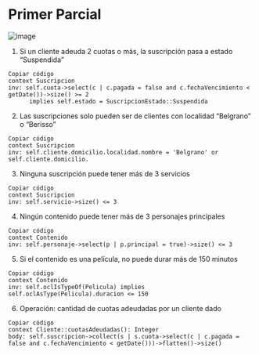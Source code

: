 # Primer Parcial 

![image](https://github.com/user-attachments/assets/16dcd816-a11e-4c93-baa8-f04e964e7b4b)

1. Si un cliente adeuda 2 cuotas o más, la suscripción pasa a estado “Suspendida”
```ocl
Copiar código
context Suscripcion
inv: self.cuota->select(c | c.pagada = false and c.fechaVencimiento < getDate())->size() >= 2
      implies self.estado = SuscripcionEstado::Suspendida
```

2. Las suscripciones solo pueden ser de clientes con localidad “Belgrano” o “Berisso”
```ocl
Copiar código
context Suscripcion
inv: self.cliente.domicilio.localidad.nombre = 'Belgrano' or self.cliente.domicilio.
```

3. Ninguna suscripción puede tener más de 3 servicios
```ocl
Copiar código
context Suscripcion
inv: self.servicio->size() <= 3
```

4. Ningún contenido puede tener más de 3 personajes principales
```ocl
Copiar código
context Contenido
inv: self.personaje->select(p | p.principal = true)->size() <= 3
```

5. Si el contenido es una película, no puede durar más de 150 minutos
```ocl
Copiar código
context Contenido
inv: self.oclIsTypeOf(Pelicula) implies self.oclAsType(Pelicula).duracion <= 150
```

6. Operación: cantidad de cuotas adeudadas por un cliente dado
```ocl
Copiar código
context Cliente::cuotasAdeudadas(): Integer
body: self.suscripcion->collect(s | s.cuota->select(c | c.pagada = false and c.fechaVencimiento < getDate()))->flatten()->size()
```
